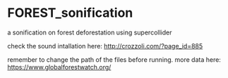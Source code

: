 # FOREST_sonification
a sonification on forest deforestation using supercollider

check the sound intallation here: http://crozzoli.com/?page_id=885

remember to change the path of the files before running.
more data here: https://www.globalforestwatch.org/
